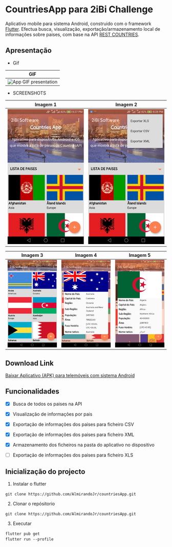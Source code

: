﻿# CountriesApp para 2iBi Challenge

<p>Aplicativo mobile para sistema Android, construido com o framework <a href="https://flutter.dev/" target="_blank"> Flutter</a>. Efectua busca, visualização, exportação/armazenamento local de informações sobre paises, com base na API <a href="https://restcountries.eu/" target="_blank"> REST COUNTRIES</a>.
</p>

## Apresentação
- Gif

| GIF		|
| ------------- |
| <img src="./assets/screenshots/appgif.gif" alt="App GIF presentation">	|



- SCREENSHOTS

| Imagem 1  |  Imagem 2  |
| ------------------- | ------------------- |
| <img src="./assets/screenshots/1.jpg" alt="App IMG 1"> |  <img src="./assets/screenshots/2.jpg" alt="App IMG 1"> |


| Imagem 3  |  Imagem 4  | Imagem 5 |
| ------------------- | ------------------- | ------------------- |
|  <img src="./assets/screenshots/3.jpg" alt="App IMG 3"> |  <img src="./assets/screenshots/4.jpg" alt="App IMG 4"> |   <img src="./assets/screenshots/5.jpg" alt="App IMG 5">		  |

## Download Link

<a href="https://drive.google.com/file/d/19YWT_uesYgWJ72lSErkbxPlLeINuQMm1/view?usp=sharing" target="_blank"> Baixar Aplicativo (APK) para telemóveis com sistema Android</a>

## Funcionalidades

- [x] Busca de todos os paises na API
- [x] Visualização de informações por pais
- [x] Exportação de informações dos paises para ficheiro CSV
- [x] Exportação de informações dos paises para ficheiro XML
- [x] Armazenamento dos ficheiros na pasta do aplicativo no dispositivo
- [ ] Exportação de informações dos paises para ficheiro XLS


## Inicialização do projecto

1. Instalar o flutter 

```git clone https://github.com/AlmirandoJr/countriesApp.git```


2. Clonar o repósitorio

```git clone https://github.com/AlmirandoJr/countriesApp.git```

3. Executar

```flutter pub get```  
```flutter run --profile```
